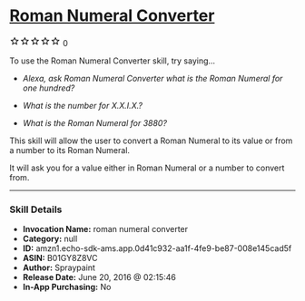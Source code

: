 # [Roman Numeral Converter](http://alexa.amazon.com/#skills/amzn1.echo-sdk-ams.app.0d41c932-aa1f-4fe9-be87-008e145cad5f)
![0 stars](../../images/ic_star_border_black_18dp_1x.png)![0 stars](../../images/ic_star_border_black_18dp_1x.png)![0 stars](../../images/ic_star_border_black_18dp_1x.png)![0 stars](../../images/ic_star_border_black_18dp_1x.png)![0 stars](../../images/ic_star_border_black_18dp_1x.png) 0

To use the Roman Numeral Converter skill, try saying...

* *Alexa, ask Roman Numeral Converter what is the Roman Numeral for one hundred?*

* *What is the number for X.X.I.X.?*

* *What is the Roman Numeral for 3880?*

This skill will allow the user to convert a Roman Numeral to its value or from a number to its Roman Numeral. 

It will ask you for a value either in Roman Numeral or a number to convert from.

***

### Skill Details

* **Invocation Name:** roman numeral converter
* **Category:** null
* **ID:** amzn1.echo-sdk-ams.app.0d41c932-aa1f-4fe9-be87-008e145cad5f
* **ASIN:** B01GY8Z8VC
* **Author:** Spraypaint
* **Release Date:** June 20, 2016 @ 02:15:46
* **In-App Purchasing:** No
